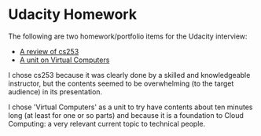 # Udacity Homework

The following are two homework/portfolio items for the Udacity interview:

  * [A review of cs253](/doc/review_cs253.md)
  * [A unit on Virtual Computers](/doc/unit_1_vc.md)
  
I chose cs253 because it was clearly done by a skilled and knowledgeable instructor, 
but the contents seemed to be overwhelming (to the target audience) in its presentation. 

I chose 'Virtual Computers' as a unit to try have contents about ten minutes long (at least for one or so parts) and
because it is a foundation to Cloud Computing: a very relevant current topic to technical people.

